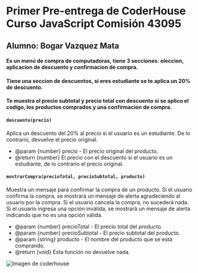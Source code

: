 # Primer Pre-entrega de CoderHouse Curso JavaScript Comisión 43095
## Alumno: Bogar Vazquez Mata  


#### Es un menú de compra de computadoras, tiene 3 secciones: eleccion, aplicacion de descuento y confirmacion de compra.
#### Tiene una seccion de descuentos, si eres estudiante se te aplica un 20% de descuento.
#### Te muestra el precio subtotal y precio total con descuento si se aplico el codigo, los productos comprados y una confirmacion de compra.


#### `descuento(precio)`

  Aplica un descuento del 20% al precio si el usuario es un estudiante.
  De lo contrario, devuelve el precio original.
 
 * @param {number} precio - El precio original del producto.
 * @return {number} El precio con el descuento si el usuario es un estudiante, de lo contrario el precio original.





#### `mostrarCompra(precioTotal, precioSubtotal, producto)`

  Muestra un mensaje para confirmar la compra de un producto. Si el usuario confirma la compra, se mostrará un mensaje de alerta
  agradeciendo al usuario por la compra. Si el usuario cancela la compra, no sucederá nada. Si el usuario ingresa una opción 
  inválida, se mostrará un mensaje de alerta indicando que no es una opción válida.

 * @param {number} precioTotal - El precio total del producto.
 * @param {number} precioSubtotal - El precio subtotal del producto.
 * @param {string} producto - El nombre del producto que se está comprando.
 * @return {void} Esta función no devuelve nada.

![Imagen de coderhouse](https://upload.wikimedia.org/wikipedia/commons/7/75/Logo_blackbg.png)
